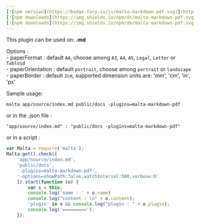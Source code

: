 ```yaml
---
[![npm version](https://badge.fury.io/js/malta-markdown-pdf.svg)](http://badge.fury.io/js/malta-markdown-pdf)
[![npm downloads](https://img.shields.io/npm/dt/malta-markdown-pdf.svg)](https://npmjs.org/package/malta-markdown-pdf)
[![npm downloads](https://img.shields.io/npm/dm/malta-markdown-pdf.svg)](https://npmjs.org/package/malta-markdown-pdf)  
---  
```


This plugin can be used on: **.md**

Options :  
    - paperFormat : default `A4`, choose among `A3`, `A4`, `A5`, `Legal`, `Letter` or `Tabloid`  
    - paperOrientation : default `portrait`, choose among `portrait` or `landscape`  
    - paperBorder : default `2cm`, supported dimension units are: 'mm', 'cm', 'in', 'px'  

Sample usage:  
```
malta app/source/index.md public/docs -plugins=malta-markdown-pdf
```
or in the .json file :
```
"app/source/index.md" : "public/docs -plugins=malta-markdown-pdf"
```
or in a script : 
``` js
var Malta = require('malta');
Malta.get().check([
    'app/source/index.md',
    'public/docs',
    '-plugins=malta-markdown-pdf',
    '-options=showPath:false,watchInterval:500,verbose:0'
    ]).start(function (o) {
        var s = this;
        console.log('name : ' + o.name)
        console.log("content : \n" + o.content);
        'plugin' in o && console.log("plugin : " + o.plugin);
        console.log('=========');
    });
```